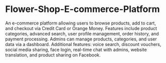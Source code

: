 # Flower-Shop-E-commerce-Platform
An e-commerce platform allowing users to browse products, add to cart, and checkout via Credit Card or Orange Money. Features include product categories, advanced search, user profile management, order history, and payment processing. Admins can manage products, categories, and user data via a dashboard. Additional features: voice search, discount vouchers, social media sharing, face login, real-time chat with admins, website translation, and product sharing on Facebook.
